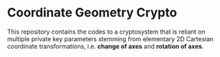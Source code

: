 # Coordinate Geometry Crypto
This repository contains the codes to a cryptosystem that is reliant on multiple private key parameters stemming from elementary 2D Cartesian coordinate transformations, i.e. **change of axes** and **rotation of axes**.

